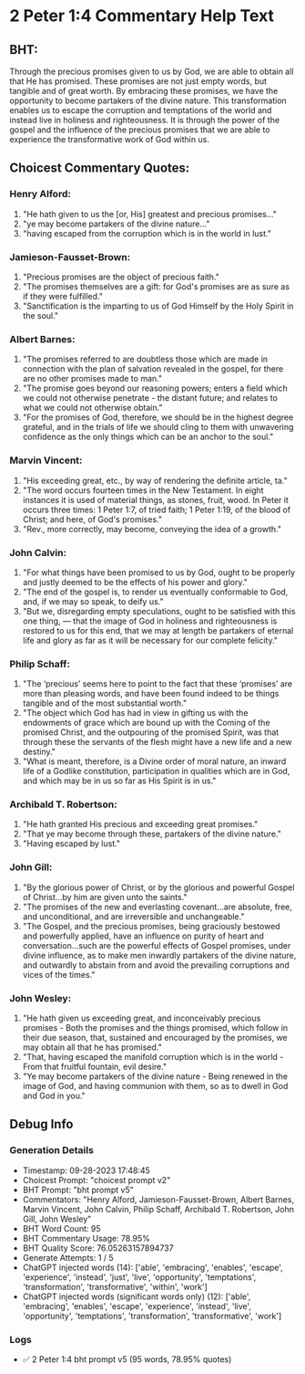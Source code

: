 # 2 Peter 1:4 Commentary Help Text

## BHT:
Through the precious promises given to us by God, we are able to obtain all that He has promised. These promises are not just empty words, but tangible and of great worth. By embracing these promises, we have the opportunity to become partakers of the divine nature. This transformation enables us to escape the corruption and temptations of the world and instead live in holiness and righteousness. It is through the power of the gospel and the influence of the precious promises that we are able to experience the transformative work of God within us.

## Choicest Commentary Quotes:
### Henry Alford:
1. "He hath given to us the [or, His] greatest and precious promises..."
2. "ye may become partakers of the divine nature..."
3. "having escaped from the corruption which is in the world in lust."

### Jamieson-Fausset-Brown:
1. "Precious promises are the object of precious faith."
2. "The promises themselves are a gift: for God's promises are as sure as if they were fulfilled."
3. "Sanctification is the imparting to us of God Himself by the Holy Spirit in the soul."

### Albert Barnes:
1. "The promises referred to are doubtless those which are made in connection with the plan of salvation revealed in the gospel, for there are no other promises made to man."
2. "The promise goes beyond our reasoning powers; enters a field which we could not otherwise penetrate - the distant future; and relates to what we could not otherwise obtain."
3. "For the promises of God, therefore, we should be in the highest degree grateful, and in the trials of life we should cling to them with unwavering confidence as the only things which can be an anchor to the soul."

### Marvin Vincent:
1. "His exceeding great, etc., by way of rendering the definite article, ta." 
2. "The word occurs fourteen times in the New Testament. In eight instances it is used of material things, as stones, fruit, wood. In Peter it occurs three times: 1 Peter 1:7, of tried faith; 1 Peter 1:19, of the blood of Christ; and here, of God's promises." 
3. "Rev., more correctly, may become, conveying the idea of a growth."

### John Calvin:
1. "For what things have been promised to us by God, ought to be properly and justly deemed to be the effects of his power and glory."
2. "The end of the gospel is, to render us eventually conformable to God, and, if we may so speak, to deify us."
3. "But we, disregarding empty speculations, ought to be satisfied with this one thing, — that the image of God in holiness and righteousness is restored to us for this end, that we may at length be partakers of eternal life and glory as far as it will be necessary for our complete felicity."

### Philip Schaff:
1. "The ‘precious’ seems here to point to the fact that these ‘promises’ are more than pleasing words, and have been found indeed to be things tangible and of the most substantial worth."
2. "The object which God has had in view in gifting us with the endowments of grace which are bound up with the Coming of the promised Christ, and the outpouring of the promised Spirit, was that through these the servants of the flesh might have a new life and a new destiny."
3. "What is meant, therefore, is a Divine order of moral nature, an inward life of a Godlike constitution, participation in qualities which are in God, and which may be in us so far as His Spirit is in us."

### Archibald T. Robertson:
1. "He hath granted His precious and exceeding great promises." 
2. "That ye may become through these, partakers of the divine nature." 
3. "Having escaped by lust."

### John Gill:
1. "By the glorious power of Christ, or by the glorious and powerful Gospel of Christ...by him are given unto the saints." 
2. "The promises of the new and everlasting covenant...are absolute, free, and unconditional, and are irreversible and unchangeable."
3. "The Gospel, and the precious promises, being graciously bestowed and powerfully applied, have an influence on purity of heart and conversation...such are the powerful effects of Gospel promises, under divine influence, as to make men inwardly partakers of the divine nature, and outwardly to abstain from and avoid the prevailing corruptions and vices of the times."

### John Wesley:
1. "He hath given us exceeding great, and inconceivably precious promises - Both the promises and the things promised, which follow in their due season, that, sustained and encouraged by the promises, we may obtain all that he has promised."
2. "That, having escaped the manifold corruption which is in the world - From that fruitful fountain, evil desire."
3. "Ye may become partakers of the divine nature - Being renewed in the image of God, and having communion with them, so as to dwell in God and God in you."


## Debug Info
### Generation Details
- Timestamp: 09-28-2023 17:48:45
- Choicest Prompt: "choicest prompt v2"
- BHT Prompt: "bht prompt v5"
- Commentators: "Henry Alford, Jamieson-Fausset-Brown, Albert Barnes, Marvin Vincent, John Calvin, Philip Schaff, Archibald T. Robertson, John Gill, John Wesley"
- BHT Word Count: 95
- BHT Commentary Usage: 78.95%
- BHT Quality Score: 76.05263157894737
- Generate Attempts: 1 / 5
- ChatGPT injected words (14):
	['able', 'embracing', 'enables', 'escape', 'experience', 'instead', 'just', 'live', 'opportunity', 'temptations', 'transformation', 'transformative', 'within', 'work']
- ChatGPT injected words (significant words only) (12):
	['able', 'embracing', 'enables', 'escape', 'experience', 'instead', 'live', 'opportunity', 'temptations', 'transformation', 'transformative', 'work']

### Logs
- ✅ 2 Peter 1:4 bht prompt v5 (95 words, 78.95% quotes)